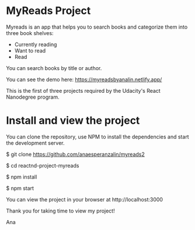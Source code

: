 # MyReads Project

Myreads is an app that helps you to search books and categorize them into three book shelves: 
- Currently reading
- Want to read 
- Read 

You can search books by title or author. 

You can see the demo here:
https://myreadsbyanalin.netlify.app/

This is the first of three projects required by the Udacity's React Nanodegree program. 

# Install and view the project
You can clone the repository, use NPM to install the dependencies and start the development server. 

$ git clone https://github.com/anaesperanzalin/myreads2

$ cd reactnd-project-myreads

$ npm install

$ npm start 



You can view the project in your browser at http://localhost:3000 

Thank you for taking time to view my project! 

Ana 
